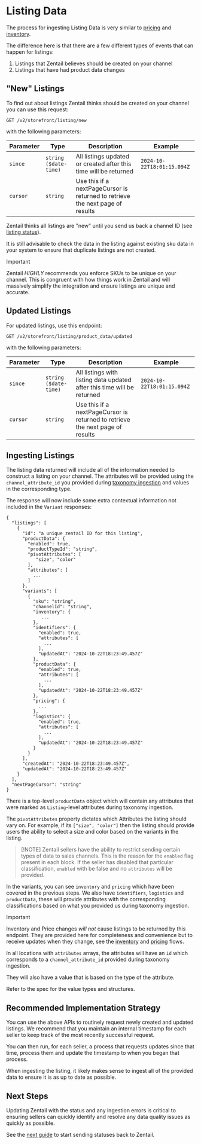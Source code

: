 # Listing Data

The process for ingesting Listing Data is very similar to 
[pricing](./pricing.md) and [inventory](./inventory.md).

The difference here is that there are a few different types
of events that can happen for listings:

1. Listings that Zentail believes should be created on your channel
1. Listings that have had product data changes

## "New" Listings

To find out about listings Zentail thinks should be created on your channel
you can use this request:

```
GET /v2/storefront/listing/new
```

with the following parameters:

| Parameter | Type | Description | Example |
| --------- | ---- | ----------- | ------- |
| `since`   | `string ($date-time)` | All listings updated or created after this time will be returned | `2024-10-22T18:01:15.094Z` |
| `cursor`  | `string` | Use this if a nextPageCursor is returned to retrieve the next page of results | |

Zentail thinks all listings are "new" until you send us back a channel ID
(see [listing status](./listing-status.md)).

It is still advisable to check the data in the listing against
existing sku data in your system to ensure that duplicate listings
are not created.

> [!IMPORTANT] 
> Zentail *HIGHLY* recommends you enforce SKUs to be unique on your channel.
> This is congruent with how things work in Zentail and will massively simplify
> the integration and ensure listings are unique and accurate.

## Updated Listings

For updated listings, use this endpoint:

```
GET /v2/storefront/listing/product_data/updated
```

with the following parameters:

| Parameter | Type | Description | Example |
| --------- | ---- | ----------- | ------- |
| `since`   | `string ($date-time)` | All listings with listing data updated after this time will be returned | `2024-10-22T18:01:15.094Z` |
| `cursor`  | `string` | Use this if a nextPageCursor is returned to retrieve the next page of results | |

## Ingesting Listings

The listing data returned will include all of the information needed
to construct a listing on your channel.
The attributes will be provided using the `channel_attribute_id` you
provided during [taxonomy ingestion](./taxonomy-ingestion.md) and values
in the corresponding type.

The response will now include some extra contextual information
not included in the `Variant` responses:

```jsonc
{
  "listings": [
    {
      "id": "a unique zentail ID for this listing",
      "productData": {
        "enabled": true,
        "productTypeId": "string",
        "pivotAttributes": [
           "size", "color"
        ],
        "attributes": [
          ...
        ]
      },
      "variants": [
        {
          "sku": "string",
          "channelId": "string",
          "inventory": {
             ...
          },
          "identifiers": {
            "enabled": true,
            "attributes": [
              ...
            ],
            "updatedAt": "2024-10-22T18:23:49.457Z"
          },
          "productData": {
            "enabled": true,
            "attributes": [
              ...
            ],
            "updatedAt": "2024-10-22T18:23:49.457Z"
          },
          "pricing": {
            ...
          },
          "logistics": {
            "enabled": true,
            "attributes": [
              ...
            ],
            "updatedAt": "2024-10-22T18:23:49.457Z"
          }
        }
      ],
      "createdAt": "2024-10-22T18:23:49.457Z",
      "updatedAt": "2024-10-22T18:23:49.457Z"
    }
  ],
  "nextPageCursor": "string"
}
```

There is a top-level `productData` object which will contain
any attributes that were marked as `Listing`-level attributes
during taxonomy ingestion.

The `pivotAttributes` property dictates which Attributes the listing should
vary on. For example, if its `["size", "color"]` then the listing should
provide users the ability to select a size and color based on the variants in the listing.

> [!NOTE] Zentail sellers have the ability to restrict sending
> certain types of data to sales channels.
> This is the reason for the `enabled` flag present in each block.
> If the seller has disabled that particular classification,
> `enabled` with be false and no `attributes` will be provided.

In the variants, you can see `inventory` and `pricing` which have been
covered in the previous steps.
We also have `identifiers`, `logistics` and `productData`, these
will provide attributes with the corresponding classifications based on
what you provided us during taxonomy ingestion.

> [!IMPORTANT]
> Inventory and Price changes _will not_ cause listings to be returned by this endpoint.
> They are provided here for completeness and convenience but to receive updates when
> they change, see the [inventory](./inventory.md) and [pricing](./pricing.md) flows.

In all locations with `attributes` arrays, the attributes will have an `id`
which corresponds to a `channel_attribute_id` provided during taxonomy ingestion.

They will also have a value that is based on the type of the attribute.

Refer to the spec for the value types and structures.

## Recommended Implementation Strategy

You can use the above APIs to routinely request newly created and updated listings.
We recommend that you maintain an internal timestamp for each seller to 
keep track of the most recently successful request.

You can then run, for each seller, a process that requests updates since
that time, process them and update the timestamp to when you began that process.

When ingesting the listing, it likely makes sense to ingest all of the provided data
to ensure it is as up to date as possible.

## Next Steps

Updating Zentail with the status and any ingestion errors is critical
to ensuring sellers can quickly identify and resolve any data quality
issues as quickly as possible.

See the [next guide](./listing-status.md) to start sending statuses back to Zentail.
